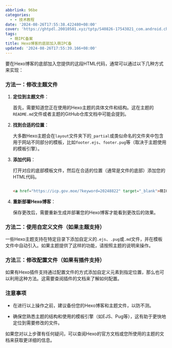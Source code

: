 ```yaml
---
abbrlink: 96be
categories:
  - - 技术教程
date: '2024-08-26T17:55:38.422480+08:00'
cover: 'https://ghtpdl.20010501.xyz/tptp/S40826-17543821_com.android.chrome.png'
tags:
  - 萌IPC备案
title: Hexo博客的底部加入萌IPC备
updated: '2024-08-26T17:55:39.166+08:00'
---
```

要在Hexo博客的底部加入您提供的这段HTML代码，通常可以通过以下几种方式来实现：



### 方法一：修改主题文件



1. **定位到主题文件**：

   首先，需要知道您正在使用的Hexo主题的具体文件和结构。这在主题的`README.md`文件或者主题的GitHub仓库文档中可能会提到。



2. **找到合适的位置**：

   大多数Hexo主题会在`layout`文件夹下的`_partial`或类似命名的文件夹中包含用于网站不同部分的模板，比如`footer.ejs`、`footer.pug`等（取决于主题使用的模板引擎）。



3. **添加代码**：

   打开对应的底部模板文件，然后在合适的位置（通常是文件的底部）添加您的HTML代码。



   ```html

   <a href="https://icp.gov.moe/?keyword=20248822" target="_blank">萌ICP备20248822号</a>

   ```



4. **重新部署Hexo博客**：

   保存更改后，需要重新生成并部署您的Hexo博客才能看到更改后的效果。



### 方法二：使用自定义文件（如果主题支持）



一些Hexo主题支持在特定目录下添加自定义的`.ejs`、`.pug`或`.md`文件，并在模板文件中自动引入。如果主题提供了这样的功能，请按照主题的说明来操作。



### 方法三：修改配置文件（如果有插件支持）



如果有Hexo插件支持通过配置文件的方式添加自定义元素到指定位置，那么也可以利用这种方法。这需要查阅插件的文档来了解如何配置。



### 注意事项



- 在进行以上操作之前，建议备份您的Hexo博客和主题文件，以防不测。

- 确保您熟悉主题的结构和使用的模板引擎（如EJS、Pug等），这有助于更快地定位到需要修改的文件。



如果您对以上步骤有任何疑问，可以查阅Hexo的官方文档或您所使用的主题的文档来获取更详细的信息。

